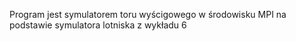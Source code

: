 Program jest symulatorem toru wyścigowego w środowisku MPI na podstawie symulatora lotniska z wykładu 6
